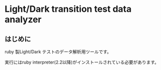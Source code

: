 # Light/Dark transition test data analyzer

## はじめに

ruby 製Light/Dark テストのデータ解析用ツールです。

実行にはruby interpreter(2.2以降)がインストールされている必要があります。
